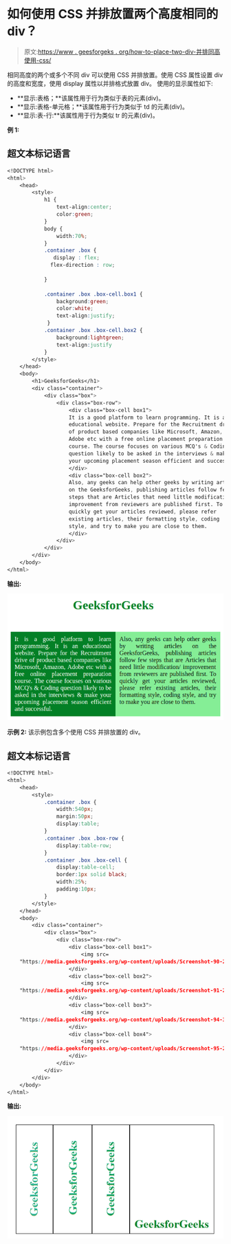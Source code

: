 # 如何使用 CSS 并排放置两个高度相同的 div？

> 原文:[https://www . geesforgeks . org/how-to-place-two-div-并排同高使用-css/](https://www.geeksforgeeks.org/how-to-place-two-div-side-by-side-of-the-same-height-using-css/)

相同高度的两个或多个不同 div 可以使用 CSS 并排放置。使用 CSS 属性设置 div 的高度和宽度，使用 display 属性以并排格式放置 div。
使用的显示属性如下:

*   **显示:表格；**该属性用于行为类似于表的元素(div)。
*   **显示:表格-单元格；**该属性用于行为类似于 td 的元素(div)。
*   **显示:表-行:**该属性用于行为类似 tr 的元素(div)。

**例 1:**

## 超文本标记语言

```css
<!DOCTYPE html>
<html>
    <head>
        <style>
            h1 {
                text-align:center;
                color:green;
            }
            body {
                width:70%;
            }
            .container .box {
               display : flex;
              flex-direction : row;

            }

            .container .box .box-cell.box1 {
                background:green;
                color:white;
                text-align:justify;
             }
            .container .box .box-cell.box2 {
                background:lightgreen;
                text-align:justify
            }
        </style>
    </head>
    <body>
        <h1>GeeksforGeeks</h1>
        <div class="container">
            <div class="box">
                <div class="box-row">
                    <div class="box-cell box1">
                    It is a good platform to learn programming. It is an
                    educational website. Prepare for the Recruitment drive
                    of product based companies like Microsoft, Amazon,
                    Adobe etc with a free online placement preparation
                    course. The course focuses on various MCQ's & Coding
                    question likely to be asked in the interviews & make
                    your upcoming placement season efficient and successful.
                    </div>
                    <div class="box-cell box2">
                    Also, any geeks can help other geeks by writing articles
                    on the GeeksforGeeks, publishing articles follow few
                    steps that are Articles that need little modification/
                    improvement from reviewers are published first. To
                    quickly get your articles reviewed, please refer
                    existing articles, their formatting style, coding
                    style, and try to make you are close to them.
                    </div>
                </div>
            </div>
        </div>
    </body>
</html>                   
```

**输出:**

![div tag](img/e9e46936d202fe24a823191231c0e970.png)

**示例 2:** 该示例包含多个使用 CSS 并排放置的 div。

## 超文本标记语言

```css
<!DOCTYPE html>
<html>
    <head>
        <style>
            .container .box {
                width:540px;
                margin:50px;
                display:table;
            }
            .container .box .box-row {
                display:table-row;
            }
            .container .box .box-cell {
                display:table-cell;
                border:1px solid black;
                width:25%;
                padding:10px;
            }
        </style>
    </head>
    <body>
        <div class="container">
            <div class="box">
                <div class="box-row">
                    <div class="box-cell box1">
                        <img src=
    "https://media.geeksforgeeks.org/wp-content/uploads/Screenshot-90-2.png" alt="" />
                    </div>
                    <div class="box-cell box2">
                        <img src=
    "https://media.geeksforgeeks.org/wp-content/uploads/Screenshot-91-2.png" alt="" />
                    </div>
                    <div class="box-cell box3">
                        <img src=
    "https://media.geeksforgeeks.org/wp-content/uploads/Screenshot-94-3.png" alt="" />
                    </div>
                    <div class="box-cell box4">
                        <img src=
    "https://media.geeksforgeeks.org/wp-content/uploads/Screenshot-95-2.png" alt="" />
                    </div>
                </div>
            </div>
        </div>
    </body>
</html>                   
```

**输出:**

![div tag](img/dd439c06568721a89f5b76b61d3c67c7.png)